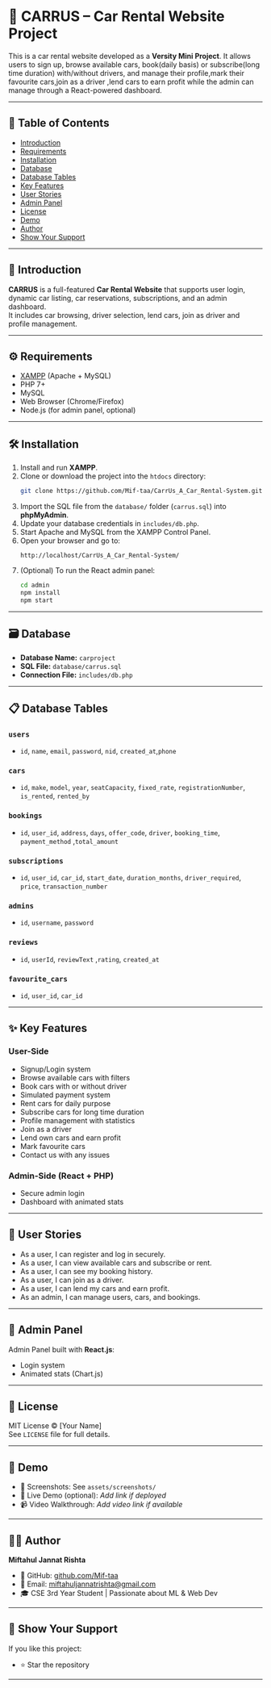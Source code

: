 # 🚗 CARRUS – Car Rental Website Project

This is a car rental website developed as a **Versity Mini Project**. It allows users to sign up, browse available cars, book(daily basis) or subscribe(long time duration) with/without drivers, and manage their profile,mark their favourite cars,join as a driver ,lend cars to earn profit  while the admin can manage through a React-powered dashboard.

---

## 📑 Table of Contents

- [Introduction](#introduction)
- [Requirements](#requirements)
- [Installation](#installation)
- [Database](#database)
- [Database Tables](#database-tables)
- [Key Features](#key-features)
- [User Stories](#user-stories)
- [Admin Panel](#admin-panel)
- [License](#license)
- [Demo](#demo)
- [Author](#author)
- [Show Your Support](#show-your-support)

---

## 📌 Introduction

**CARRUS** is a full-featured **Car Rental Website** that supports user login, dynamic car listing, car reservations, subscriptions, and an admin dashboard.  
It includes car browsing, driver selection, lend cars, join as driver and profile management.

---

## ⚙️ Requirements

- [XAMPP](https://www.apachefriends.org/) (Apache + MySQL)
- PHP 7+
- MySQL
- Web Browser (Chrome/Firefox)
- Node.js (for admin panel, optional)

---

## 🛠️ Installation

1. Install and run **XAMPP**.
2. Clone or download the project into the `htdocs` directory:
   ```bash
   git clone https://github.com/Mif-taa/CarrUs_A_Car_Rental-System.git
   ```
3. Import the SQL file from the `database/` folder (`carrus.sql`) into **phpMyAdmin**.
4. Update your database credentials in `includes/db.php`.
5. Start Apache and MySQL from the XAMPP Control Panel.
6. Open your browser and go to:
   ```
   http://localhost/CarrUs_A_Car_Rental-System/
   ```
7. (Optional) To run the React admin panel:
   ```bash
   cd admin
   npm install
   npm start
   ```

---

## 🗃️ Database

- **Database Name:** `carproject`
- **SQL File:** `database/carrus.sql`
- **Connection File:** `includes/db.php`

---

## 📋 Database Tables

### `users`
- `id`, `name`, `email`, `password`, `nid`, `created_at`,`phone`

### `cars`
- `id`, `make`, `model`, `year`, `seatCapacity`, `fixed_rate`, `registrationNumber`, `is_rented`, `rented_by`

### `bookings`
- `id`, `user_id`, `address`, `days`, `offer_code`, `driver`, `booking_time`, `payment_method` ,`total_amount`

### `subscriptions`
- `id`, `user_id`, `car_id`, `start_date`, `duration_months`, `driver_required`, `price`, `transaction_number`

### `admins`
- `id`, `username`, `password`

### `reviews`
- `id`, `userId`, `reviewText` ,`rating`, `created_at`

### `favourite_cars`
- `id`, `user_id`, `car_id`
---

## ✨ Key Features

### User-Side
- Signup/Login system
- Browse available cars with filters
- Book cars with or without driver
- Simulated payment system
- Rent cars for daily purpose
- Subscribe cars for long time duration
- Profile management with statistics
- Join as a driver
- Lend own cars and earn profit
- Mark favourite cars
- Contact us with any issues

### Admin-Side (React + PHP)
- Secure admin login
- Dashboard with animated stats

---

## 👤 User Stories

- As a user, I can register and log in securely.
- As a user, I can view available cars and subscribe or rent.
- As a user, I can see my booking history.
- As a user, I can join as a driver.
- As a user, I can lend my cars and earn profit.
- As an admin, I can manage users, cars, and bookings.

---

## 📄 Admin Panel

Admin Panel built with **React.js**:
- Login system
- Animated stats (Chart.js)
---

## 📄 License

MIT License © [Your Name]  
See `LICENSE` file for full details.

---

## 🎥 Demo

- 📸 Screenshots: See `assets/screenshots/`
- 🔗 Live Demo (optional): _Add link if deployed_
- 📹 Video Walkthrough: _Add video link if available_

---

## 👨‍💻 Author

**Miftahul Jannat Rishta**  
- 🔗 GitHub: [github.com/Mif-taa](https://github.com/Mif-taa)  
- 📧 Email: miftahuljannatrishta@gmail.com  
- 🎓 CSE 3rd Year Student | Passionate about ML & Web Dev

---

## 🙌 Show Your Support

If you like this project:
- ⭐ Star the repository

---
